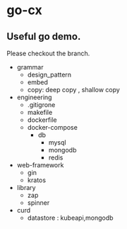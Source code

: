 # go-cx
## Useful go demo.
Please checkout the branch.
- grammar
  - design_pattern
  - embed
  - copy: deep copy , shallow copy
- engineering
  - .gitigrone 
  - makefile
  - dockerfile
  - docker-compose
    - db
      - mysql
      - mongodb
      - redis
- web-framework
  - gin
  - kratos
- library
  - zap
  - spinner
- curd
  - datastore : kubeapi,mongodb


